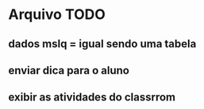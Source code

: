 # Arquivo TODO
## dados mslq = igual sendo uma tabela
## enviar dica para o aluno
## exibir as atividades do classrrom